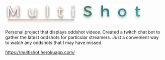 ![alt tag](https://raw.githubusercontent.com/Agnostics/Multishot/92a61d5c44c1daf87ed5507093e075a695b2b8e1/app/client/images/logo.png)

Personal project that displays oddshot videos. Created a twitch chat bot to gather the latest oddshots for particular streamers. Just a convenient way to watch any oddshots that I may have missed. 

https://multishot.herokuapp.com/
